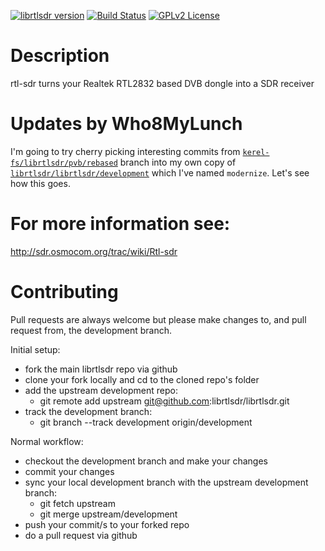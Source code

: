 [![librtlsdr version](https://img.shields.io/github/tag/librtlsdr/librtlsdr.svg?style=flat&label=librtlsdr)](https://github.com/librtlsdr/librtlsdr/releases)
[![Build Status](http://circleci-badges-max.herokuapp.com/img/librtlsdr/librtlsdr/master?token=:circle-ci-token)](https://circleci.com/gh/librtlsdr/librtlsdr/tree/master)
[![GPLv2 License](http://img.shields.io/badge/license-GPLv2-brightgreen.svg)](https://tldrlegal.com/license/gnu-general-public-license-v2)

# Description

rtl-sdr turns your Realtek RTL2832 based DVB dongle into a SDR receiver

# Updates by Who8MyLunch

I'm going to try cherry picking interesting commits from [`kerel-fs/librtlsdr/pvb/rebased`](https://github.com/kerel-fs/librtlsdr/tree/pvb/rebased) branch into my own copy of [`librtlsdr/librtlsdr/development`](https://github.com/librtlsdr/librtlsdr/tree/development) which I've named `modernize`.  Let's see how this goes.



# For more information see:

http://sdr.osmocom.org/trac/wiki/Rtl-sdr


# Contributing

Pull requests are always welcome but please make changes to, and pull request from, the development branch.

Initial setup:

- fork the main librtlsdr repo via github
- clone your fork locally and cd to the cloned repo's folder
- add the upstream development repo:
    * git remote add upstream git@github.com:librtlsdr/librtlsdr.git
- track the development branch:
    * git branch --track development origin/development

Normal workflow:

- checkout the development branch and make your changes
- commit your changes
- sync your local development branch with the upstream development branch:
    * git fetch upstream
    * git merge upstream/development
- push your commit/s to your forked repo
- do a pull request via github
